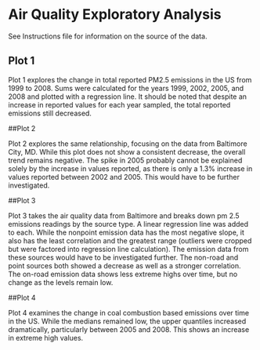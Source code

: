 # Air Quality Exploratory Analysis

See Instructions file for information on the source of the data.

## Plot 1

Plot 1 explores the change in total reported PM2.5 emissions in the US from 1999 
to 2008.  Sums were calculated for the years 1999, 2002, 2005, and 2008 and 
plotted with a regression line.  It should be noted that despite an increase in 
reported values for each year sampled, the total reported emissions still 
decreased.

##Plot 2

Plot 2 explores the same relationship, focusing on the data from Baltimore City,
MD.  While this plot does not show a consistent decrease, the overall trend 
remains negative.  The spike in 2005 probably cannot be explained solely by the
increase in values reported, as there is only a 1.3% increase in values reported
between 2002 and 2005.  This would have to be further investigated.

##Plot 3

Plot 3 takes the air quality data from Baltimore and breaks down pm 2.5 
emissions readings by the source type.  A linear regression line was added to 
each.  While the nonpoint emission data has the most negative slope, it also has
the least correlation and the greatest range (outliers were cropped but were 
factored into regression line calculation).  The emission data from these sources
would have to be investigated further.  The non-road and point sources both
showed a decrease as well as a stronger correlation.  The on-road emission data
shows less extreme highs over time, but no change as the levels remain low.

##Plot 4

Plot 4 examines the change in coal combustion based emissions over time in the 
US.  While the medians remained low, the upper quantiles increased dramatically,
particularly between 2005 and 2008.  This shows an increase in extreme high 
values.
